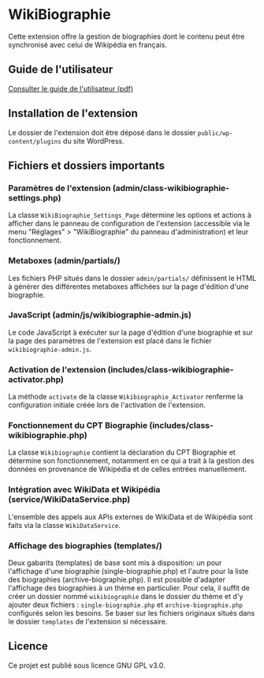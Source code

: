 # WikiBiographie

Cette extension offre la gestion de biographies dont le contenu peut être synchronisé avec celui de Wikipédia en français.

## Guide de l'utilisateur

[Consulter le guide de l'utilisateur (pdf)](https://productionsrhizome.org/wp-content/uploads/Rhizome_WikiBiographie_guidedutilisation_V2.pdf)  

## Installation de l'extension

Le dossier de l'extension doit être déposé dans le dossier `public/wp-content/plugins` du site WordPress.

## Fichiers et dossiers importants

### Paramètres de l'extension (admin/class-wikibiographie-settings.php)

La classe `WikiBiographie_Settings_Page` détermine les options et actions à afficher dans le panneau de configuration de l'extension (accessible via le menu "Réglages" > "WikiBiographie" du panneau d'administration) et leur fonctionnement.

### Metaboxes (admin/partials/)

Les fichiers PHP situés dans le dossier `admin/partials/` définissent le HTML à générer des différentes metaboxes affichées sur la page d'édition d'une biographie.

### JavaScript (admin/js/wikibiographie-admin.js)

Le code JavaScript à exécuter sur la page d'édition d'une biographie et sur la page des paramètres de l'extension est placé dans le fichier `wikibiographie-admin.js`.

### Activation de l'extension (includes/class-wikibiographie-activator.php)

La méthode `activate` de la classe `Wikibiographie_Activator` renferme la configuration initiale créée lors de l'activation de l'extension.

### Fonctionnement du CPT Biographie (includes/class-wikibiographie.php)

La classe `Wikibiographie` contient la déclaration du CPT Biographie et détermine son fonctionnement, notamment en ce qui a trait à la gestion des données en provenance de Wikipédia et de celles entrées manuellement.

### Intégration avec WikiData et Wikipédia (service/WikiDataService.php)

L'ensemble des appels aux APIs externes de WikiData et de Wikipédia sont faits via la classe `WikiDataService`.

### Affichage des biographies (templates/)

Deux gabarits (templates) de base sont mis à disposition: un pour l'affichage d'une biographie (single-biographie.php) et l'autre pour la liste des biographies (archive-biographie.php).
Il est possible d'adapter l'affichage des biographies à un thème en particulier. Pour cela, il suffit de créer un dossier nommé `wikibiographie` dans le dossier du thème et d'y ajouter deux fichiers : `single-biographie.php` et `archive-biographie.php` configurés selon les besoins. Se baser sur les fichiers originaux situés dans le dossier `templates` de l'extension si nécessaire.

## Licence

Ce projet est publié sous licence GNU GPL v3.0.
